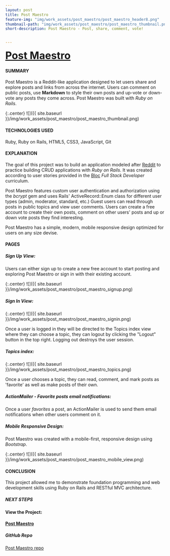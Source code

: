 ```yaml
---
layout: post
title: Post Maestro
feature-img: "img/work_assets/post_maestro/post_maestro_header8.png"
thumbnail-path: "img/work_assets/post_maestro/post_maestro_thumbnail.png"
short-description: Post Maestro - Post, share, comment, vote!


---
```

**<a href="https://postmaestro.herokuapp.com/" target="_blank" style="font-size: 2rem;">Post Maestro</a>**

#### **SUMMARY**

Post Maestro is a Reddit-like application designed to let users share and explore posts and links from across the internet. Users can comment on public posts, use **Markdown** to style their own posts and up-vote or down-vote any posts they come across. Post Maestro was built with *Ruby on Rails*.

{:.center}
![]({{ site.baseurl }}/img/work_assets/post_maestro/post_maestro_thumbnail.png)

#### **TECHNOLOGIES USED**

Ruby, Ruby on Rails, HTML5, CSS3, JavaScript, Git

#### **EXPLANATION**

The goal of this project was to build an application modeled after <a href="http://reddit.com" target="_blank">Reddit</a> to practice building CRUD applications with *Ruby on Rails*. It was created according to user stories provided in the <a href="http://bloc.io" target="_blank">Bloc</a> *Full Stack Developer* curriculum.

Post Maestro features custom user authentication and authorization using the *bcrypt* gem and uses Rails' ActiveRecord::Enum class for different user types (admin, moderator, standard, etc.) Guest users can read through posts in public topics and view user comments. Users can create a free account to create their own posts, comment on other users' posts and up or down vote posts they find interesting.

Post Maestro has a simple, modern, mobile responsive design optimized for users on any size devise.

#### **PAGES**

##### **Sign Up View:**

Users can either sign up to create a new free account to start posting and exploring Post Maestro or sign in with their existing account.

{:.center}
![]({{ site.baseurl }}/img/work_assets/post_maestro/post_maestro_signup.png)

##### **Sign In View:**

{:.center}
![]({{ site.baseurl }}/img/work_assets/post_maestro/post_maestro_signin.png)

Once a user is logged in they will be directed to the Topics index view where they can choose a topic, they can logout by clicking the "Logout" button in the top right. Logging out destroys the user session.

##### **Topics index:**


{:.center}
![]({{ site.baseurl }}/img/work_assets/post_maestro/post_maestro_topics.png)

Once a user chooses a topic, they can read, comment, and mark posts as 'favorite' as well as make posts of their own.

##### **ActionMailer - Favorite posts email notifications:**

Once a user *favorites* a post, an ActionMailer is used to send them email notifications when other users comment on it.

##### **Mobile Responsive Design:**

Post Maestro was created with a mobile-first, responsive design using *Bootstrap*.

{:.center}
![]({{ site.baseurl }}/img/work_assets/post_maestro/post_maestro_mobile_view.png)

<!-- #### **SOLUTION** -->

#### **CONCLUSION**

This project allowed me to demonstrate foundation programming and web development skills using Ruby on Rails and RESTful MVC architecture.

##### **NEXT STEPS**

#### View the Project:

**<a href="https://postmaestro.herokuapp.com/" target="_blank">Post Maestro</a>**

##### GitHub Repo
<a href="https://github.com/dmhuebner/post-maestro" target="_blank">Post Maestro repo</a>
